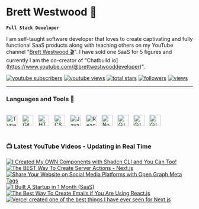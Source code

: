 # Brett Westwood 👋


**`Full Stack Developer`** 

I am self-taught software developer that loves to create captivating and fully functional SaaS products along with teaching others on my YouTube channel
"[Brett Westwood 🎬](https://www.youtube.com/@brettwestwooddeveloper)". I have sold one SaaS for 5 figures and currently I am the co-creator of "Chatbuild.io](https://www.youtube.com/@brettwestwooddeveloper)".



<p align=";left">
  <a href="https://www.youtube.com/@brettwestwooddeveloper?sub_confirmation=1">
    <img alt="youtube subscribers" title="Subscribe to my YouTube channel" src="https://freshidea.com/jonah/app/youtube-stats-badges/subscribers-badge.php"/></a>
  <a href="https://www.youtube.com/c/brettwestwooddeveloper">
    <img alt="youtube views" title="YouTube views" src="https://freshidea.com/jonah/app/youtube-stats-badges/view-count-badge.php"/></a> 
  <a href="https://github.com/bwestwood11?tab=repositories&sort=stargazers">
    <img alt="total stars" title="Total stars on GitHub" src="https://custom-icon-badges.demolab.com/github/stars/bwestwood11?color=55960c&style=for-the-badge&labelColor=488207&logo=star"/></a>
  <a href="https://github.com/bwestwood11?tab=followers">
    <img alt="followers" title="Follow me on Github" src="https://custom-icon-badges.demolab.com/github/followers/bwestwood11?color=236ad3&labelColor=1155ba&style=for-the-badge&logo=person-add&label=Follow&logoColor=white"/></a>
  <a href="https://github.com/bwestwood11/Simple-View-Counter">
    <img alt="views" title="GitHub profile views" src="https://freshidea.com/jonah/app/DenverCoder1-profile-views"/></a>
</p>

---

### Languages and Tools 🔨
<br />
<div>
  <img align="left" alt="TypeScript" width="30px" style="padding-right:10px;" src="https://cdn.jsdelivr.net/gh/devicons/devicon/icons/typescript/typescript-plain.svg" />
<img align="left" alt="Git" width="30px" style="padding-right:10px;" src="https://cdn.jsdelivr.net/gh/devicons/devicon/icons/git/git-original.svg" />
<img align="left" alt="HTML" width="30px" style="padding-right:10px;" src="https://cdn.jsdelivr.net/gh/devicons/devicon/icons/html5/html5-plain.svg" />
<img align="left" alt="CSS" width="30px" style="padding-right:10px;" src="https://cdn.jsdelivr.net/gh/devicons/devicon/icons/css3/css3-plain.svg" />
<img align="left" alt="JavaScript" width="30px" style="padding-right:10px;" src="https://cdn.jsdelivr.net/gh/devicons/devicon/icons/javascript/javascript-plain.svg" />
<img align="left" alt="React" width="30px" style="padding-right:10px;" src="https://cdn.jsdelivr.net/gh/devicons/devicon/icons/react/react-original.svg" />
<img align="left" alt="NodeJS" width="30px" style="padding-right:10px;" src="https://cdn.jsdelivr.net/gh/devicons/devicon/icons/nodejs/nodejs-original.svg" />
<img align="left" alt="GitHub" width="30px" style="padding-right:10px;" src="https://cdn.jsdelivr.net/gh/devicons/devicon/icons/github/github-original.svg" />
<img align="left" alt="GitHub" width="30px" style="padding-right:10px;" src="https://cdn.jsdelivr.net/gh/devicons/devicon/icons/prisma/prisma-original.svg" />
<img align="left" alt="GitHub" width="30px" style="padding-right:10px;" src="https://cdn.jsdelivr.net/gh/devicons/devicon/icons/mongodb/mongodb-original.svg" />
</div>

<br /> 
<br /> 
<br /> 

### 📺 Latest YouTube Videos - Updating in Real Time


<!-- BEGIN YOUTUBE-CARDS -->
[![I Created My OWN Components with Shadcn CLI and You Can Too!](https://ytcards.demolab.com/?id=IV6sChTZFLQ&title=I+Created+My+OWN+Components+with+Shadcn+CLI+and+You+Can+Too%21&lang=en&timestamp=1727307870&background_color=%230d1117&title_color=%23ffffff&stats_color=%23dedede&max_title_lines=1&width=250&border_radius=5 "I Created My OWN Components with Shadcn CLI and You Can Too!")](https://www.youtube.com/watch?v=IV6sChTZFLQ)
[![The BEST Way To Create Server Actions - Next.js](https://ytcards.demolab.com/?id=QkDYn6b09I4&title=The+BEST+Way+To+Create+Server+Actions+-+Next.js&lang=en&timestamp=1719980598&background_color=%230d1117&title_color=%23ffffff&stats_color=%23dedede&max_title_lines=1&width=250&border_radius=5 "The BEST Way To Create Server Actions - Next.js")](https://www.youtube.com/watch?v=QkDYn6b09I4)
[![Share Your Website on Social Media Platforms with Open Graph Meta Tags](https://ytcards.demolab.com/?id=td4djzsd4IE&title=Share+Your+Website+on+Social+Media+Platforms+with+Open+Graph+Meta+Tags&lang=en&timestamp=1715666837&background_color=%230d1117&title_color=%23ffffff&stats_color=%23dedede&max_title_lines=1&width=250&border_radius=5 "Share Your Website on Social Media Platforms with Open Graph Meta Tags")](https://www.youtube.com/watch?v=td4djzsd4IE)
[![I Built A Startup in 1 Month (SaaS)](https://ytcards.demolab.com/?id=kIvvv2oCCYM&title=I+Built+A+Startup+in+1+Month+%28SaaS%29&lang=en&timestamp=1715024994&background_color=%230d1117&title_color=%23ffffff&stats_color=%23dedede&max_title_lines=1&width=250&border_radius=5 "I Built A Startup in 1 Month (SaaS)")](https://www.youtube.com/watch?v=kIvvv2oCCYM)
[![The Best Way To Create Emails if You Are Using React.js](https://ytcards.demolab.com/?id=o53IMTFEBFY&title=The+Best+Way+To+Create+Emails+if+You+Are+Using+React.js&lang=en&timestamp=1714801147&background_color=%230d1117&title_color=%23ffffff&stats_color=%23dedede&max_title_lines=1&width=250&border_radius=5 "The Best Way To Create Emails if You Are Using React.js")](https://www.youtube.com/watch?v=o53IMTFEBFY)
[![Vercel created one of the best things I have ever seen for Next.js](https://ytcards.demolab.com/?id=esPJlmS01js&title=Vercel+created+one+of+the+best+things+I+have+ever+seen+for+Next.js&lang=en&timestamp=1714713004&background_color=%230d1117&title_color=%23ffffff&stats_color=%23dedede&max_title_lines=1&width=250&border_radius=5 "Vercel created one of the best things I have ever seen for Next.js")](https://www.youtube.com/watch?v=esPJlmS01js)
<!-- END YOUTUBE-CARDS -->
